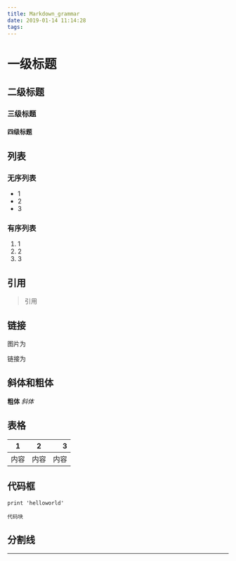 ```yaml
---
title: Markdown_grammar
date: 2019-01-14 11:14:28
tags:
---
```


# 一级标题
## 二级标题
### 三级标题
#### 四级标题


## 列表
### 无序列表
* 1
* 2
* 3

### 有序列表
1. 1
2.  2
3. 3

## 引用
> 引用 

## 链接
图片为![]()

链接为[]()

## 斜体和粗体
**粗体**
*斜体*

## 表格
|1|2|3|
|------|:-----:|----:|
|内容|内容|内容|


## 代码框
`print 'helloworld'`

```
代码块
```

## 分割线
***
